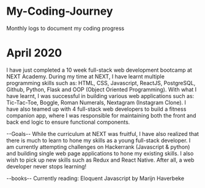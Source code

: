 # My-Coding-Journey
Monthly logs to document my coding progress

# April 2020
I have just completed a 10 week full-stack web development bootcamp at NEXT Academy. During my time at NEXT, I have learnt multiple programming skills such as: HTML, CSS, Javascript, ReactJS, PostgreSQL, Github, Python, Flask and OOP (Object Oriented Programming). With what I have learnt, I was successful in building various web applications such as: Tic-Tac-Toe, Boggle, Roman Numerals, Nextagram (Instagram Clone). I have also teamed up with 4 full-stack web developers to build a fitness companion app, where I was responsible for maintaining both the front and back end logic to ensure functional components. 

--Goals--
While the curriculum at NEXT was fruitful, I have also realized that there is much to learn to hone my skills as a young full-stack developer. I am currently attempting challenges on Hackerrank (Javascript & python) and building single web page applications to hone my existing skills. I also wish to pick up new skills such as Redux and React Native. After all, a web developer never stops learning!

--books--
Currently reading: Eloquent Javascript by Marijn Haverbeke
